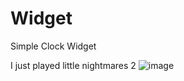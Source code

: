 # Widget
 Simple Clock Widget

I just played little nightmares 2
![image](https://user-images.githubusercontent.com/107858531/210119432-6b6088fe-75c2-4bdf-9532-93d681f5de1d.png)
